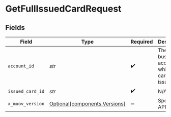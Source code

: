 # GetFullIssuedCardRequest


## Fields

| Field                                                                | Type                                                                 | Required                                                             | Description                                                          |
| -------------------------------------------------------------------- | -------------------------------------------------------------------- | -------------------------------------------------------------------- | -------------------------------------------------------------------- |
| `account_id`                                                         | *str*                                                                | :heavy_check_mark:                                                   | The Moov business account for which the card was issued.             |
| `issued_card_id`                                                     | *str*                                                                | :heavy_check_mark:                                                   | N/A                                                                  |
| `x_moov_version`                                                     | [Optional[components.Versions]](../../models/components/versions.md) | :heavy_minus_sign:                                                   | Specify an API version.                                              |